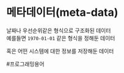 # 메타데이터(meta-data)

날짜나 우선순위같은 형식으로 구조화된 데이터  
예를들면 `1970-01-01` 같은 형식을 정해둔 데이터  

혹은 어떤 시스템에 대한 정보를 저장해둔 데이터

#프로그래밍용어